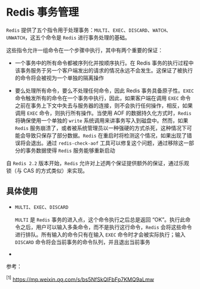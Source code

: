 # Redis 事务管理

`Redis` 提供了五个指令用于处理事务：`MULTI`、`EXEC`、`DISCARD`、`WATCH`、`UNWATCH`，这五个命令是 `Redis` 进行事务处理的基础。

这些指令允许一组命令在一个步骤中执行，其中有两个重要的保证：

- 一个事务中的所有命令都被序列化并按顺序执行。在 Redis 事务的执行过程中该事务服务于另一个客户端发出的请求的情况永远不会发生。这保证了被执行的命令将会被视为一个单独的隔离操作

- 要么处理所有命令，要么不处理任何命令，因此 Redis 事务具备原子性。`EXEC` 命令触发所有的命令在一个事务中执行，因此，如果客户端在调用 `EXEC` 命令之前在事务上下文中失去与服务器的连接，则不会执行任何操作，相反，如果调用 `EXEC` 命令，则执行所有操作。当使用 AOF 的数据持久化方式时，`Redis` 将确保使用一个单独的 `write` 系统调用来讲事务写入到磁盘中。然而，如果 `Redis` 服务崩溃了，或者被系统管理员以一种强硬的方式杀死，这种情况下可能会导致只保存了部分数据。`Redis` 在重启时将检测这个情况，如果出现了错误将会退出。通过 `redis-check-aof` 工具可以修复这个问题，通过移除这一部分的事务数据使得 `Redis` 服务能够重新启动

自 `Redis 2.2` 版本开始，`Redis` 允许对上述两个保证提供额外的保证，通过乐观锁（与 CAS 的方式类似）来实现。



## 具体使用

- `MULTI`、`EXEC`、`DISCARD`
  
  `MULTI` 是 `Redis` 事务的进入点，这个命令执行之后总是返回 “OK”。执行此命令之后，用户可以输入多条命令，而不是执行这行命令，`Redis` 会将这些命令进行排队。所有输入的命令只有在输入 `EXEC` 命令时才会被实际执行；输入 `DISCARD` 命令将会当前事务的命令队列，并且退出当前事务
  
  

- 



参考：

<sup>[1]</sup> https://mp.weixin.qq.com/s/bs5NfSkQlFbFp7KMQ9aLmw